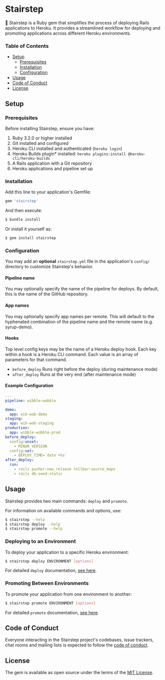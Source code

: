 # Stairstep

📶 Stairstep is a Ruby gem that simplifies the process of deploying Rails applications to Heroku. It provides a streamlined workflow for deploying and promoting applications across different Heroku environments. 

### Table of Contents

- [Setup](#setup)
  - [Prerequisites](#prerequisites)
  - [Installation](#installation)
  - [Configuration](#configuration)
- [Usage](#usage)
- [Code of Conduct](#code-of-conduct)
- [License](#license)

## Setup

### Prerequisites

Before installing Stairstep, ensure you have:

1. Ruby 3.2.0 or higher installed
2. Git installed and configured
3. Heroku CLI installed and authenticated (`heroku login`)
4. Heroku Builds plugin* installed: `heroku plugins:install @heroku-cli/heroku-builds`
5. A Rails application with a Git repository
6. Heroku applications and pipeline set up

### Installation

Add this line to your application's Gemfile:

```ruby
gem 'stairstep'
```

And then execute:

```bash
$ bundle install
```

Or install it yourself as:

```bash
$ gem install stairstep
```

### Configuration

You may add an **optional** `stairstep.yml` file in the application's `config/` directory to customize Stairstep's behavior.

#### Pipeline name

You may optionally specify the name of the pipeline for deploys. By default, this is the name of the GitHub repository.

#### App names

You may optionally specify app names per remote. This will default to the hyphenated combination of the pipeline name and the remote name (e.g. syrup-demo).

#### Hooks

Top level config keys may be the name of a Heroku deploy hook. Each key within a hook is a Heroku CLI command. Each value is an array of parameters for that command.

- `before_deploy` Runs right before the deploy (during maintenance mode)
- `after_deploy` Runs at the very end (after maintenance mode)

#### Example Configuration

```yaml
---
pipeline: wibble-wobble

demo:
  app: wib-wob-demo
staging:
  app: wib-wob-staging
production:
  app: wibble-wobble-prod
before_deploy:
  config:unset:
    - MINOR_VERSION
  config:set:
    - DEPLOY_TIME=`date +%s`
after_deploy:
  run:
    - rails pusher:new_release rollbar:source_maps
    - rails db:seed:static
```

## Usage

Stairstep provides two main commands: `deploy` and `promote`.

For information on available commands and options, use:

```bash
$ stairstep --help
$ stairstep deploy --help
$ stairstep promote --help
```

### Deploying to an Environment

To deploy your application to a specific Heroku environment:

```bash
$ stairstep deploy ENVIRONMENT [options]
```

For detailed `deploy` documentation, [see here](https://srpatx.atlassian.net/wiki/external/YjgzYzU0N2Q3OWYwNDMwNzgyODVlZTVmNjRmNDM1Zjk#deploy).

### Promoting Between Environments

To promote your application from one environment to another:

```bash
$ stairstep promote ENVIRONMENT [options]
```

For detailed `promote` documentation, [see here](https://srpatx.atlassian.net/wiki/external/YjgzYzU0N2Q3OWYwNDMwNzgyODVlZTVmNjRmNDM1Zjk#promote).

## Code of Conduct

Everyone interacting in the Stairstep project's codebases, issue trackers, chat rooms and mailing lists is expected to follow the [code of conduct](./CODE_OF_CONDUCT.md).

## License

The gem is available as open source under the terms of the [MIT License](https://opensource.org/licenses/MIT).

